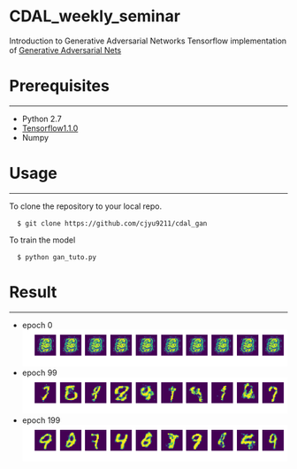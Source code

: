 # CDAL_weekly_seminar
Introduction to Generative Adversarial Networks
Tensorflow implementation of [Generative Adversarial Nets](https://arxiv.org/abs/1406.2661)


# Prerequisites
--------
- Python 2.7
- [Tensorflow1.1.0](https://www.tensorflow.org)
- Numpy

# Usage
------------
To clone the repository to your local repo.

      $ git clone https://github.com/cjyu9211/cdal_gan

To train the model 
      
      $ python gan_tuto.py


# Result
--------
- epoch 0
![alt_tag](result/000.png)
- epoch 99
![alt_tag](result/099.png)
- epoch 199
![alt_tag](result/199.png)

